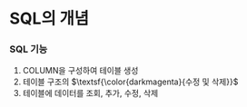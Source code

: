 # SQL의 개념
### SQL 기능
1. COLUMN을 구성하여 테이블 생성
2. 테이블 구조의 $\textsf{\color{darkmagenta}{수정 및 삭제}}$
3. 테이블에 데이터를 조회, 추가, 수정, 삭제